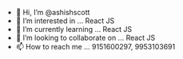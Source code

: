 - 👋 Hi, I’m @ashishscott
- 👀 I’m interested in ... React JS
- 🌱 I’m currently learning ... React JS
- 💞️ I’m looking to collaborate on ... React JS
- 📫 How to reach me ... 9151600297, 9953103691

<!---
ashishscott/ashishscott is a ✨ special ✨ repository because its `README.md` (this file) appears on your GitHub profile.
You can click the Preview link to take a look at your changes.
--->
